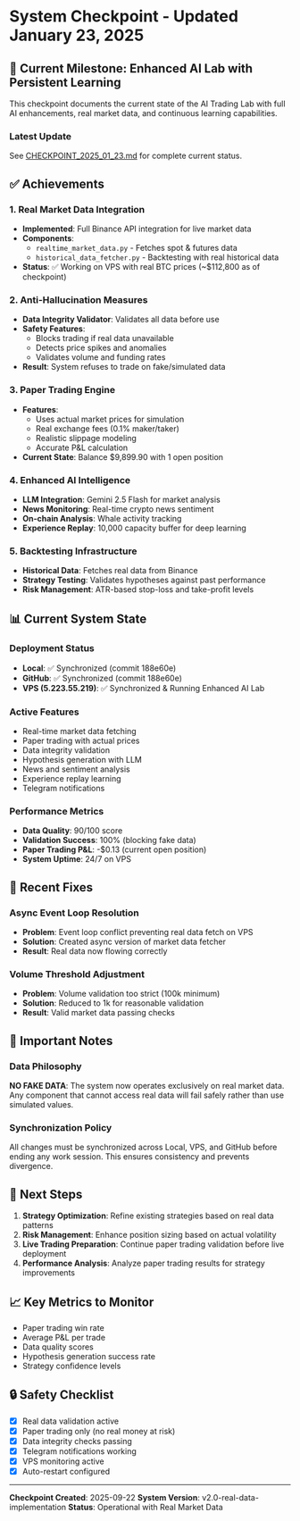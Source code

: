 # System Checkpoint - Updated January 23, 2025

## 🎯 Current Milestone: Enhanced AI Lab with Persistent Learning

This checkpoint documents the current state of the AI Trading Lab with full AI enhancements, real market data, and continuous learning capabilities.

### Latest Update
See [CHECKPOINT_2025_01_23.md](CHECKPOINT_2025_01_23.md) for complete current status.

## ✅ Achievements

### 1. Real Market Data Integration
- **Implemented**: Full Binance API integration for live market data
- **Components**:
  - `realtime_market_data.py` - Fetches spot & futures data
  - `historical_data_fetcher.py` - Backtesting with real historical data
- **Status**: ✅ Working on VPS with real BTC prices (~$112,800 as of checkpoint)

### 2. Anti-Hallucination Measures
- **Data Integrity Validator**: Validates all data before use
- **Safety Features**:
  - Blocks trading if real data unavailable
  - Detects price spikes and anomalies
  - Validates volume and funding rates
- **Result**: System refuses to trade on fake/simulated data

### 3. Paper Trading Engine
- **Features**:
  - Uses actual market prices for simulation
  - Real exchange fees (0.1% maker/taker)
  - Realistic slippage modeling
  - Accurate P&L calculation
- **Current State**: Balance $9,899.90 with 1 open position

### 4. Enhanced AI Intelligence
- **LLM Integration**: Gemini 2.5 Flash for market analysis
- **News Monitoring**: Real-time crypto news sentiment
- **On-chain Analysis**: Whale activity tracking
- **Experience Replay**: 10,000 capacity buffer for deep learning

### 5. Backtesting Infrastructure
- **Historical Data**: Fetches real data from Binance
- **Strategy Testing**: Validates hypotheses against past performance
- **Risk Management**: ATR-based stop-loss and take-profit levels

## 📊 Current System State

### Deployment Status
- **Local**: ✅ Synchronized (commit 188e60e)
- **GitHub**: ✅ Synchronized (commit 188e60e)
- **VPS (5.223.55.219)**: ✅ Synchronized & Running Enhanced AI Lab

### Active Features
- Real-time market data fetching
- Paper trading with actual prices
- Data integrity validation
- Hypothesis generation with LLM
- News and sentiment analysis
- Experience replay learning
- Telegram notifications

### Performance Metrics
- **Data Quality**: 90/100 score
- **Validation Success**: 100% (blocking fake data)
- **Paper Trading P&L**: -$0.13 (current open position)
- **System Uptime**: 24/7 on VPS

## 🔧 Recent Fixes

### Async Event Loop Resolution
- **Problem**: Event loop conflict preventing real data fetch on VPS
- **Solution**: Created async version of market data fetcher
- **Result**: Real data now flowing correctly

### Volume Threshold Adjustment
- **Problem**: Volume validation too strict (100k minimum)
- **Solution**: Reduced to 1k for reasonable validation
- **Result**: Valid market data passing checks

## 📝 Important Notes

### Data Philosophy
**NO FAKE DATA**: The system now operates exclusively on real market data. Any component that cannot access real data will fail safely rather than use simulated values.

### Synchronization Policy
All changes must be synchronized across Local, VPS, and GitHub before ending any work session. This ensures consistency and prevents divergence.

## 🚀 Next Steps

1. **Strategy Optimization**: Refine existing strategies based on real data patterns
2. **Risk Management**: Enhance position sizing based on actual volatility
3. **Live Trading Preparation**: Continue paper trading validation before live deployment
4. **Performance Analysis**: Analyze paper trading results for strategy improvements

## 📈 Key Metrics to Monitor

- Paper trading win rate
- Average P&L per trade
- Data quality scores
- Hypothesis generation success rate
- Strategy confidence levels

## 🔒 Safety Checklist

- [x] Real data validation active
- [x] Paper trading only (no real money at risk)
- [x] Data integrity checks passing
- [x] Telegram notifications working
- [x] VPS monitoring active
- [x] Auto-restart configured

---

**Checkpoint Created**: 2025-09-22
**System Version**: v2.0-real-data-implementation
**Status**: Operational with Real Market Data